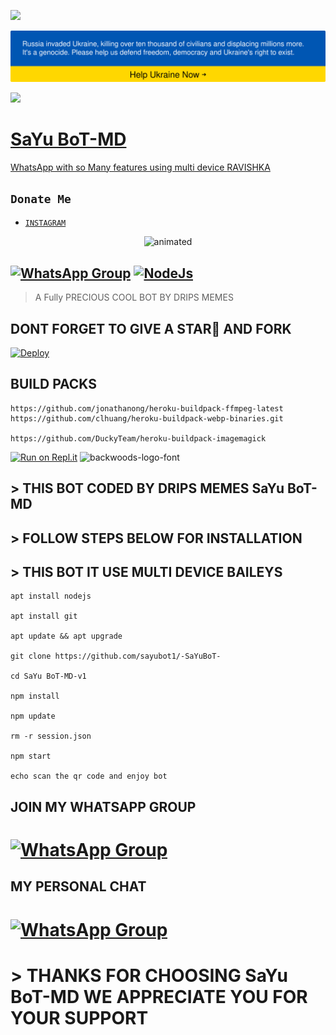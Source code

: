 <a href="https://www.youtube.com/channel/UChAp2T6q9SlFIfhrFDZrzwA"><img src="https://img.shields.io/badge/Tutorial-Video-ff0000?style=for-the-badge&logo=youtube&logoColor=ff000000&link=[https://youtu.be/ww4z2m3uORU](https://www.youtube.com/channel/UChAp2T6q9SlFIfhrFDZrzwA)" /><br>

[![SWUbanner](https://raw.githubusercontent.com/vshymanskyy/StandWithUkraine/main/banner2-direct.svg)](https://vshymanskyy.github.io/StandWithUkraine)

<a href="https://www.youtube.com/channel/UChAp2T6q9SlFIfhrFDZrzwA"><img src="https://img.shields.io/badge/Tutorial-Video-ff0000?style=for-the-badge&logo=youtube&logoColor=ff000000&link=[https://youtu.be/ww4z2m3uORU](https://www.youtube.com/channel/UChAp2T6q9SlFIfhrFDZrzwA)" /><br>
# SaYu BoT-MD
 WhatsApp with so Many features using multi device  [RAVISHKA](https://www.instagram.com/ravishka__sathsara/)
 
 ## ```Donate Me```

- [`INSTAGRAM`]([https://www.paypal.me/zimbotinc](https://www.instagram.com/ravishka__sathsara/))
 </a>
</p>
<p align="center">
<img src="https://telegra.ph/file/26cc73c744897622ff45c.jpg" alt="animated"  />
</p>

## [![WhatsApp Group](https://img.shields.io/badge/WhatsApp-25D366?style=for-the-badge&logo=whatsapp&logoColor=white)](https://chat.whatsapp.com/KPiKOqO8XXJ3VHgoFfQcKH) [![NodeJs](https://img.shields.io/badge/Node.js-43853D?style=for-the-badge&logo=node.js&logoColor=white)](https://nodejs.org/en/)

> A Fully PRECIOUS COOL BOT BY DRIPS MEMES <br>
> 
## DONT FORGET TO GIVE A STAR🌟 AND FORK



[![Deploy](https://www.herokucdn.com/deploy/button.svg)](https://heroku.com/deploy?template=https://github.com/sayubot1/-SaYuBoT-)

## BUILD PACKS

```
https://github.com/jonathanong/heroku-buildpack-ffmpeg-latest
https://github.com/clhuang/heroku-buildpack-webp-binaries.git

https://github.com/DuckyTeam/heroku-buildpack-imagemagick
```
[![Run on Repl.it](https://repl.it/badge/github/quiec/whatsAlfa)](https://replit.com/@RavishkaSathsar/SaYu-BoT-MD-QR?)
<img src="https://fontmeme.com/permalink/220116/0c42dc0b64931810388ba399da55e927.png" alt="backwoods-logo-font" border="0"></a>  

 ##  > THIS BOT CODED BY DRIPS MEMES SaYu BoT-MD 


## >  FOLLOW STEPS BELOW FOR INSTALLATION

## >  THIS BOT IT USE MULTI DEVICE BAILEYS


``` 
apt install nodejs

apt install git

apt update && apt upgrade

git clone https://github.com/sayubot1/-SaYuBoT-
 
cd SaYu BoT-MD-v1

npm install

npm update
 
rm -r session.json

npm start

echo scan the qr code and enjoy bot

```


## JOIN MY WHATSAPP GROUP

# [![WhatsApp Group](https://img.shields.io/badge/WhatsApp-25D366?style=for-the-badge&logo=whatsapp&logoColor=white)](https://chat.whatsapp.com/KPiKOqO8XXJ3VHgoFfQcKH)

## MY PERSONAL CHAT

# [![WhatsApp Group](https://img.shields.io/badge/WhatsApp-25D366?style=for-the-badge&logo=whatsapp&logoColor=white)](https://wa.me/94773721711)


# > THANKS FOR CHOOSING SaYu BoT-MD WE APPRECIATE YOU FOR YOUR SUPPORT
 
